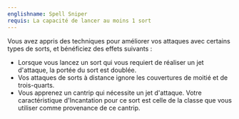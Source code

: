 ```yaml
---
englishname: Spell Sniper
requis: La capacité de lancer au moins 1 sort
---
```


Vous avez appris des techniques pour améliorer vos attaques avec certains types de sorts, et bénéficiez des effets suivants : 

 - Lorsque vous lancez un sort qui vous requiert de réaliser un jet d'attaque, la portée du sort est doublée.
 - Vos attaques de sorts à distance ignore les couvertures de moitié et de trois-quarts.
 - Vous apprenez un cantrip qui nécessite un jet d'attaque. Votre caractéristique d'Incantation pour ce sort est celle de la classe que vous utiliser comme provenance de ce cantrip.